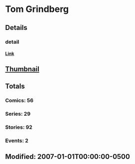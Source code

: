 # Tom  Grindberg 
## Details
### detail
#### [Link](http://marvel.com/comics/creators/1301/tom_grindberg?utm_campaign=apiRef&utm_source=225578a89fc76f3d20fbffda5d17a88d)
## [Thumbnail](http://i.annihil.us/u/prod/marvel/i/mg/6/40/4bb4f74064d80.jpg)
## Totals
### Comics: 56
### Series: 29
### Stories: 92
### Events: 2
## Modified: 2007-01-01T00:00:00-0500